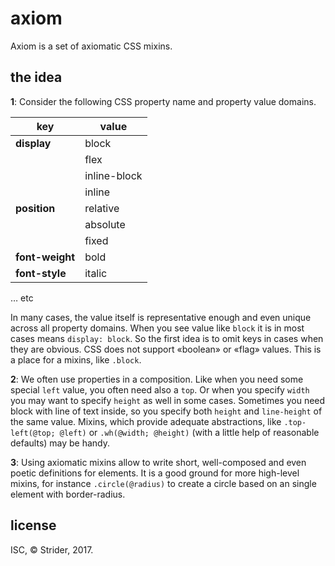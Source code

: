 # axiom
Axiom is a set of axiomatic CSS mixins.

## the idea
**1**: Consider the following CSS property name and property value domains.

| key | value |
| --- | --- |
| **display** | block |
|  | flex |
|  | inline-block |
|  | inline |
| **position** | relative |
| | absolute |
| | fixed |
| **font-weight** | bold |
| **font-style** | italic |
… etc

In many cases, the value itself is representative enough and even unique across all property domains. When you see value like `block` it is in most cases means `display: block`. So the first idea is to omit keys in cases when they are obvious. CSS does not support «boolean» or «flag» values. This is a place for a mixins, like `.block`.

**2**: We often use properties in a composition. Like when you need some special `left` value,
you often need also a `top`. Or when you specify `width` you may want to specify `height` as well in some cases. Sometimes you need block with line of text inside, so you specify both `height` and `line-height` of the same value.
Mixins, which provide adequate abstractions, like `.top-left(@top; @left)` or `.wh(@width; @height)` (with a little help of reasonable defaults) may be handy.

**3**: Using axiomatic mixins allow to write short, well-composed and even poetic definitions
for elements. It is a good ground for more high-level mixins, for instance `.circle(@radius)` to create a circle based on an single element with border-radius.

## license
ISC, © Strider, 2017.
